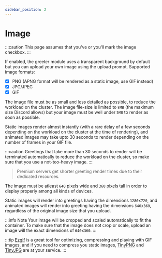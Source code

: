 ```yaml
---
sidebar_position: 2
---
```


# Image 

:::caution
This page assumes that you've or you'll mark the image checkbox.
:::

If enabled, the greeter module uses a transparent background by default but you can upload your own image using the upload prompt.
Supported image formats:
- [x] PNG (APNG format will be rendered as a static image, use GIF instead)
- [x] JPG/JPEG
- [x] GIF

The image file must be as small and less detailed as possible, to reduce the workload on the cluster. The image file-size is limited to `8MB` (the maximum size Discord allows) but your image must be well under `5MB` to render as soon as possible.

Static images render almost instantly (with a rare delay of a few seconds depending on the workload on the cluster at the time of rendering), and animated images may take upto 30 seconds to render depending on the number of frames in your GIF file. 

:::caution
Greetings that take more than 30 seconds to render will be terminated automatically to reduce the workload on the cluster, so make sure that you use a not-too-heavy image.
:::

> <i className="fas fa-star star"></i> Premium servers get shorter greeting render times due to their dedicated resources.

The image must be atleast `640` pixels wide and `360` pixels tall in order to display properly among all kinds of devices. 

Static images will render into greetings having the dimensions `1280`x`720`, and animated images will render into greeting having the dimensions `640`x`360`, regardless of the original image size that you upload.

:::info Note
Your image will be cropped and scaled automatically to fit the container. To make sure that the image does not crop or scale, upload an image will the exact dimensions of `640`x`360`.
:::

:::tip
[Ezgif](https://ezgif.com/) is a great tool for optimizing, compressing and playing with GIF images, and if you need to compress you static images, [TinyPNG](https://tinypng.com/) and [TinyJPG](https://tinyjpg.com/) are at your service.
:::
